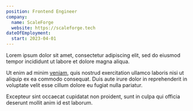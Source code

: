 ```yaml
---
position: Frontend Engineer
company:
  name: ScaleForge
  website: https://scaleforge.tech
dateOfEmployment:
  start: 2023-04-01
---
```


Lorem ipsum dolor sit amet, consectetur adipiscing elit, sed do eiusmod tempor incididunt ut labore et dolore magna&nbsp;aliqua.

Ut enim ad minim [veniam](https://bla.org), quis nostrud exercitation ullamco laboris nisi ut aliquip ex ea commodo consequat. Duis aute irure dolor in reprehenderit in voluptate velit esse cillum dolore eu fugiat nulla&nbsp;pariatur.

Excepteur sint occaecat cupidatat non proident, sunt in culpa qui officia deserunt mollit anim id est&nbsp;laborum.
